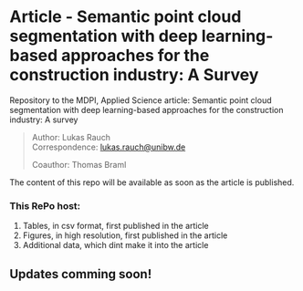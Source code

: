 # Article - Semantic point cloud segmentation with deep learning-based approaches for the construction industry: A Survey

Repository to the MDPI, Applied Science article: Semantic point cloud segmentation with deep learning-based approaches for the construction industry: A survey

> Author: Lukas Rauch      
> Correspondence: lukas.rauch@unibw.de    
> 
> Coauthor: Thomas Braml   


The content of this repo will be available as soon as the article is published. 


### This RePo host:

1. Tables, in csv format, first published in the article
2. Figures, in high resolution, first published in the article
3. Additional data, which dint make it into the article

## Updates comming soon!
